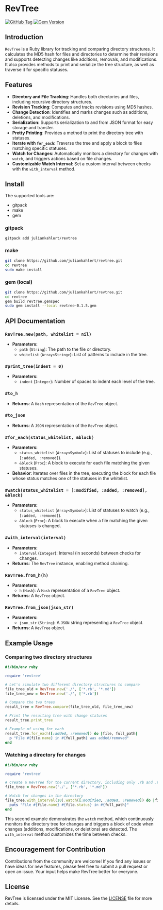 # RevTree

[![GitHub Tag](https://img.shields.io/github/v/tag/juliankahlert/revtree)](https://github.com/juliankahlert/revtree)
[![Gem Version](https://img.shields.io/gem/v/revtree)](https://rubygems.org/gems/revtree)

## Introduction

`RevTree` is a Ruby library for tracking and comparing directory structures.
It calculates the MD5 hash for files and directories to determine their revisions and supports detecting changes like additions, removals, and modifications.
It also provides methods to print and serialize the tree structure, as well as traverse it for specific statuses.

## Features

- **Directory and File Tracking**: Handles both directories and files, including recursive directory structures.
- **Revision Tracking**: Computes and tracks revisions using MD5 hashes.
- **Change Detection**: Identifies and marks changes such as additions, deletions, and modifications.
- **Serialization**: Supports serialization to and from JSON format for easy storage and transfer.
- **Pretty Printing**: Provides a method to print the directory tree with statuses.
- **Iterate with `for_each`**: Traverse the tree and apply a block to files matching specific statuses.
- **Watch for Changes**: Automatically monitors a directory for changes with `watch`, and triggers actions based on file changes.
- **Customizable Watch Interval**: Set a custom interval between checks with the `with_interval` method.

## Install

The supported tools are:

- gitpack
- make
- gem

### gitpack

```sh
gitpack add juliankahlert/revtree
```

### make

```sh
git clone https://github.com/juliankahlert/revtree.git
cd revtree
sudo make install
```

### gem (local)

```sh
git clone https://github.com/juliankahlert/revtree.git
cd revtree
gem build revtree.gemspec
sudo gem install --local revtree-0.1.5.gem
```

## API Documentation

### `RevTree.new(path, whitelist = nil)`

- **Parameters**:
  - `path` (`String`): The path to the file or directory.
  - `whitelist` (`Array<String>`): List of patterns to include in the tree.

### `#print_tree(indent = 0)`

- **Parameters**:
  - `indent` (`Integer`): Number of spaces to indent each level of the tree.

### `#to_h`

- **Returns**: A `Hash` representation of the `RevTree` object.

### `#to_json`

- **Returns**: A `JSON` representation of the `RevTree` object.

### `#for_each(status_whitelist, &block)`

- **Parameters**:
  - `status_whitelist` (`Array<Symbol>`): List of statuses to include (e.g., `[:added, :removed]`).
  - `&block` (`Proc`): A block to execute for each file matching the given statuses.
- **Behavior**: Iterates over files in the tree, executing the block for each file whose status matches one of the statuses in the whitelist.

### `#watch(status_whitelist = [:modified, :added, :removed], &block)`

- **Parameters**:
  - `status_whitelist` (`Array<Symbol>`): List of statuses to watch (e.g., `[:added, :removed]`).
  - `&block` (`Proc`): A block to execute when a file matching the given statuses is changed.

### `#with_interval(interval)`

- **Parameters**:
  - `interval` (`Integer`): Interval (in seconds) between checks for changes.
- **Returns**: The `RevTree` instance, enabling method chaining.

### `RevTree.from_h(h)`

- **Parameters**:
  - `h` (`Hash`): A `Hash` representation of a `RevTree` object.
- **Returns**: A `RevTree` object.

### `RevTree.from_json(json_str)`

- **Parameters**:
  - `json_str` (`String`): A `JSON` string representing a `RevTree` object.
- **Returns**: A `RevTree` object.

## Example Usage

### Comparing two directory structures

```ruby
#!/bin/env ruby

require 'revtree'

# Let's simulate two different directory structures to compare
file_tree_old = RevTree.new('./', ['*.rb', '*.md'])
file_tree_new = RevTree.new('./', ['*.rb'])

# Compare the two trees
result_tree = RevTree.compare(file_tree_old, file_tree_new)

# Print the resulting tree with change statuses
result_tree.print_tree

# Example of using for_each
result_tree.for_each([:added, :removed]) do |file, full_path|
  p "File #{file.name} in #{full_path} was added/removed"
end
```

### Watching a directory for changes

```ruby
#!/bin/env ruby

require 'revtree'

# Create a RevTree for the current directory, including only .rb and .md files
file_tree = RevTree.new('./', ['*.rb', '*.md'])

# Watch for changes in the directory
file_tree.with_interval(10).watch([:modified, :added, :removed]) do |file, full_path|
  puts "File #{file.name} #{file.status} in #{full_path}"
end
```

This second example demonstrates the `watch` method, which continuously monitors the directory tree for changes and triggers a block of code when changes (additions, modifications, or deletions) are detected. The `with_interval` method customizes the time between checks.

## Encouragement for Contribution

Contributions from the community are welcome!
If you find any issues or have ideas for new features, please feel free to submit a pull request or open an issue.
Your input helps make RevTree better for everyone.

## License

RevTree is licensed under the MIT License. See the [LICENSE](LICENSE) file for more details.
